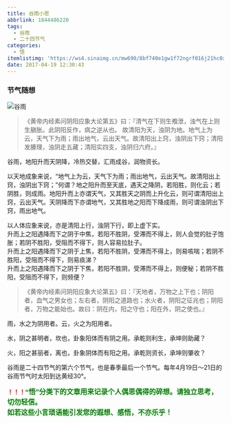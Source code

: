 ```yaml
---
title: 谷雨小思
abbrlink: 1844486220
tags:
  - 谷雨
  - 二十四节气
categories:
  - 悟
itemlistimg: 'https://ws4.sinaimg.cn/mw690/8bf740e1gw1f72ngrf016j21hc0xc1am.jpg'
date: 2017-04-19 12:30:43
---
```

### 节气随想
![谷雨](https://ws4.sinaimg.cn/mw690/8bf740e1gw1f72ngrf016j21hc0xc1am.jpg)

>《黄帝内经素问阴阳应象大论第五》曰：『清气在下则生飧泄，浊气在上则生䐜胀。此阴阳反作，病之逆从也。  故清阳为天，浊阴为地。地气上为云，天气下为雨；雨出地气，云出天气。故清阳出上窍，浊阴出下窍；清阳发腠理，浊阴走五藏；清阳实四支，浊阴归六府。』  

谷雨，地阳升而天阴降，冷热交替，汇雨成谷，润物资长。  

以天地成象来说，“地气上为云，天气下为雨；雨出地气，云出天气。故清阳出上窍，浊阴出下窍；”何谓？地之阳升而至天底，遇天之降阴，若阳胜，则化云；若阴胜，则成雨。地阳升而上亦谓天气，又其胜天之阴而上升化云，则可谓清阳出上窍，云出天气。天阴降而下亦谓地气，又其胜地之阳而下降成雨，则可谓浊阴出下窍，雨出地气。  

以人体应象来说，亦是清阳上行，浊阴下行，即上虚下实。  
升而上之阳遇降而下之阴于中焦，若阳不胜阴，受滞而不得上，则人会觉的肚子饱胀；若阴不胜阳，受阻而不得下，则人容易拉肚子。  
升而上之阳遇降而下之阴于上焦，若阳不胜阴，受滞而不得上，则易咳喘；若阴不胜阳，受阻而不得下，则易痰涕？  
升而上之阳遇降而下之阴于下焦，若阳不胜阴，受滞而不得上，则便秘；若阴不胜阳，受阻而不得下，则频便？  

>《黄帝内经素问阴阳应象大论第五》曰：『天地者，万物之上下也；阴阳者，血气之男女也；左右者，阴阳之道路也；水火者，阴阳之征兆也；阴阳者，万物之能始也。故曰：阴在内，阳之守也；阳在外，阴之使也。』  

雨，水之为阴用者。云，火之为阳用者。  

水，阴之甚明者，坎也，卦象阳体而有阴之用。承乾则利生，承坤则助藏？  

火，阳之甚丽者，离也，卦象阴体而有阳之用。承乾则资长，承坤则肇收？  

谷雨是二十四节气的第六个节气，也是春季最后一个节气。每年4月19日～21日的谷雨节气时太阳到达黄经30°。  


**<font color=red>！！！</font><font color=green face=微软雅黑 size=3>“悟”分类下的文章用来记录个人偶思偶得的碎想。请独立思考，切勿轻信。  
如若这些小言琐语能引发您的遐想、感悟，不亦乐乎！</font>**